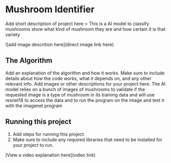 # Mushroom Identifier

 Add short description of project here > 
 This is a AI model to classify mushrooms show what kind of mushroom they are and how certain it is that variety

![add image descrition here](direct image link here)

## The Algorithm

Add an explanation of the algorithm and how it works. Make sure to include details about how the code works, what it depends on, and any other relevant info. Add images or other descriptions for your project here. 
The AI model relies on a bunch of images of mushrooms to validate if the requested image is a type of mushroom in its training data and will use resnet18 to access the data and to run the program on the image and test it with the imagenet program 

## Running this project

1. Add steps for running this project.
2. Make sure to include any required libraries that need to be installed for your project to run.

[View a video explanation here](video link)
